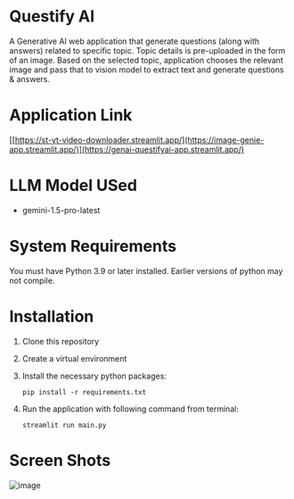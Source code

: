 # Questify AI
A Generative AI web application that generate questions (along with answers) related to specific topic. Topic details is pre-uploaded in the form
of an image. Based on the selected topic, application chooses the relevant image and pass that to vision model to extract text and generate questions & answers.

# Application Link
[[https://st-yt-video-downloader.streamlit.app/](https://image-genie-app.streamlit.app/)](https://genai-questifyai-app.streamlit.app/)

# LLM Model USed
* gemini-1.5-pro-latest

# System Requirements
You must have Python 3.9 or later installed. Earlier versions of python may not compile.

# Installation
1.  Clone this repository
2. Create a virtual environment
3. Install the necessary python packages:

   `pip install -r requirements.txt`
5. Run the application with following command from terminal:

   `streamlit run main.py`

# Screen Shots
![image](https://github.com/mzeeshanaltaf/genai-questifyai-streamlit/assets/154883001/9535f4e2-ba0e-4054-be49-2f51dd6c0769)

